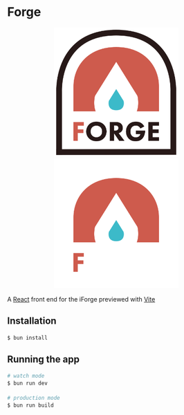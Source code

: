 # Forge

<div align="center"><img src="../mine/logos/forge.png#gh-light-mode-only" height=300></div>
<div align="center"><img src="../mine/logos/forge-dark.png#gh-dark-mode-only" height=300></div>

A [React](https://react.dev/) front end for the iForge previewed with [Vite](https://vitejs.dev/)

## Installation

```bash
$ bun install
```

## Running the app

```bash
# watch mode
$ bun run dev

# production mode
$ bun run build
```
